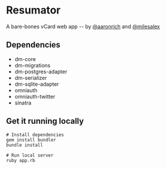 # Resumator
A bare-bones vCard web app -- by [@aaronrich](https://github.com/aaronrich) and [@milesalex](https://github.com/milesalex)

## Dependencies
- dm-core
- dm-migrations
- dm-postgres-adapter
- dm-serializer
- dm-sqlite-adapter
- omniauth
- omniauth-twitter
- sinatra


## Get it running locally
	# Install dependencies
	gem install bundler
	bundle install
	
	# Run local server
	ruby app.rb
